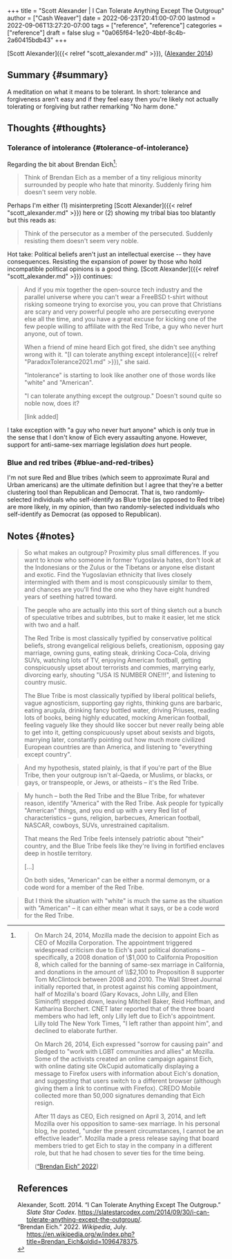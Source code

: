 +++
title = "Scott Alexander | I Can Tolerate Anything Except The Outgroup"
author = ["Cash Weaver"]
date = 2022-06-23T20:41:00-07:00
lastmod = 2022-09-06T13:27:20-07:00
tags = ["reference", "reference"]
categories = ["reference"]
draft = false
slug = "0a065f64-1e20-4bbf-8c4b-2a60415bdb43"
+++

[Scott Alexander]({{< relref "scott_alexander.md" >}}), (<a href="#citeproc_bib_item_1">Alexander 2014</a>)


## Summary {#summary}

A meditation on what it means to be tolerant. In short: tolerance and forgiveness aren't easy and if they feel easy then you're likely not actually tolerating or forgiving but rather remarking "No harm done."


## Thoughts {#thoughts}


### Tolerance of intolerance {#tolerance-of-intolerance}

Regarding the bit about Brendan Eich[^fn:1]:

> Think of Brendan Eich as a member of a tiny religious minority surrounded by people who hate that minority. Suddenly firing him doesn't seem very noble.

Perhaps I'm either (1) misinterpreting [Scott Alexander]({{< relref "scott_alexander.md" >}}) here or (2) showing my tribal bias too blatantly but this reads as:

> Think of the persecutor as a member of the persecuted. Suddenly resisting them doesn't seem very noble.

Hot take: Political beliefs aren't just an intellectual exercise -- they have consequences. Resisting the expansion of power by those who hold incompatible political opinions is a good thing. [Scott Alexander]({{< relref "scott_alexander.md" >}}) continues:

> And if you mix together the open-source tech industry and the parallel universe where you can't wear a FreeBSD t-shirt without risking someone trying to exorcise you, you can prove that Christians are scary and very powerful people who are persecuting everyone else all the time, and you have a great excuse for kicking one of the few people willing to affiliate with the Red Tribe, a guy who never hurt anyone, out of town.
>
> When a friend of mine heard Eich got fired, she didn't see anything wrong with it. "[I can tolerate anything except intolerance]({{< relref "ParadoxTolerance2021.md" >}})," she said.
>
> "Intolerance" is starting to look like another one of those words like "white" and "American".
>
> "I can tolerate anything except the outgroup." Doesn't sound quite so noble now, does it?
>
> [link added]

I take exception with "a guy who never hurt anyone" which is only true in the sense that I don't know of Eich every assaulting anyone. However, support for anti-same-sex marriage legislation _does_ hurt people.


### Blue and red tribes {#blue-and-red-tribes}

I'm not sure Red and Blue tribes (which seem to approximate Rural and Urban americans) are the ultimate definition but I agree that they're a better clustering tool than Republican and Democrat. That is, two randomly-selected individuals who self-identify as Blue tribe (as opposed to Red tribe) are more likely, in my opinion, than two randomly-selected individuals who self-identify as Democrat (as opposed to Republican).


## Notes {#notes}

> So what makes an outgroup? Proximity plus small differences. If you want to know who someone in former Yugoslavia hates, don't look at the Indonesians or the Zulus or the Tibetans or anyone else distant and exotic. Find the Yugoslavian ethnicity that lives closely intermingled with them and is most conspicuously similar to them, and chances are you'll find the one who they have eight hundred years of seething hatred toward.

<!--quoteend-->

> The people who are actually into this sort of thing sketch out a bunch of speculative tribes and subtribes, but to make it easier, let me stick with two and a half.
>
> The Red Tribe is most classically typified by conservative political beliefs, strong evangelical religious beliefs, creationism, opposing gay marriage, owning guns, eating steak, drinking Coca-Cola, driving SUVs, watching lots of TV, enjoying American football, getting conspicuously upset about terrorists and commies, marrying early, divorcing early, shouting "USA IS NUMBER ONE!!!", and listening to country music.
>
> The Blue Tribe is most classically typified by liberal political beliefs, vague agnosticism, supporting gay rights, thinking guns are barbaric, eating arugula, drinking fancy bottled water, driving Priuses, reading lots of books, being highly educated, mocking American football, feeling vaguely like they should like soccer but never really being able to get into it, getting conspicuously upset about sexists and bigots, marrying later, constantly pointing out how much more civilized European countries are than America, and listening to "everything except country".

<!--quoteend-->

> And my hypothesis, stated plainly, is that if you're part of the Blue Tribe, then your outgroup isn't al-Qaeda, or Muslims, or blacks, or gays, or transpeople, or Jews, or atheists – it's the Red Tribe.

<!--quoteend-->

> My hunch – both the Red Tribe and the Blue Tribe, for whatever reason, identify "America" with the Red Tribe. Ask people for typically "American" things, and you end up with a very Red list of characteristics – guns, religion, barbecues, American football, NASCAR, cowboys, SUVs, unrestrained capitalism.
>
> That means the Red Tribe feels intensely patriotic about "their" country, and the Blue Tribe feels like they're living in fortified enclaves deep in hostile territory.
>
> [...]
>
> On both sides, "American" can be either a normal demonym, or a code word for a member of the Red Tribe.

<!--quoteend-->

> But I think the situation with "white" is much the same as the situation with "American" – it can either mean what it says, or be a code word for the Red Tribe.

[^fn:1]: > On March 24, 2014, Mozilla made the decision to appoint Eich as CEO of Mozilla Corporation. The appointment triggered widespread criticism due to Eich's past political donations – specifically, a 2008 donation of \\$1,000 to California Proposition 8, which called for the banning of same-sex marriage in California, and donations in the amount of \\$2,100 to Proposition 8 supporter Tom McClintock between 2008 and 2010. The Wall Street Journal initially reported that, in protest against his coming appointment, half of Mozilla's board (Gary Kovacs, John Lilly, and Ellen Siminoff) stepped down, leaving Mitchell Baker, Reid Hoffman, and Katharina Borchert. CNET later reported that of the three board members who had left, only Lilly left due to Eich's appointment. Lilly told The New York Times, "I left rather than appoint him", and declined to elaborate further.
    >
    > On March 26, 2014, Eich expressed "sorrow for causing pain" and pledged to "work with LGBT communities and allies" at Mozilla. Some of the activists created an online campaign against Eich, with online dating site OkCupid automatically displaying a message to Firefox users with information about Eich's donation, and suggesting that users switch to a different browser (although giving them a link to continue with Firefox). CREDO Mobile collected more than 50,000 signatures demanding that Eich resign.
    >
    > After 11 days as CEO, Eich resigned on April 3, 2014, and left Mozilla over his opposition to same-sex marriage. In his personal blog, he posted, "under the present circumstances, I cannot be an effective leader". Mozilla made a press release saying that board members tried to get Eich to stay in the company in a different role, but that he had chosen to sever ties for the time being.
    >
    > (<a href="#citeproc_bib_item_2">“Brendan Eich” 2022</a>)

    ## References

    <style>.csl-entry{text-indent: -1.5em; margin-left: 1.5em;}</style><div class="csl-bib-body">
      <div class="csl-entry"><a id="citeproc_bib_item_1"></a>Alexander, Scott. 2014. “I Can Tolerate Anything Except The Outgroup.” <i>Slate Star Codex</i>. <a href="https://slatestarcodex.com/2014/09/30/i-can-tolerate-anything-except-the-outgroup/">https://slatestarcodex.com/2014/09/30/i-can-tolerate-anything-except-the-outgroup/</a>.</div>
      <div class="csl-entry"><a id="citeproc_bib_item_2"></a>“Brendan Eich.” 2022. <i>Wikipedia</i>, July. <a href="https://en.wikipedia.org/w/index.php?title=Brendan_Eich&oldid=1096478375">https://en.wikipedia.org/w/index.php?title=Brendan_Eich&#38;oldid=1096478375</a>.</div>
    </div>
